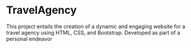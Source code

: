 # TravelAgency
This project entails the creation of a dynamic and engaging website for a travel agency using HTML, CSS, and Bootstrap. Developed as part of a personal endeavor
